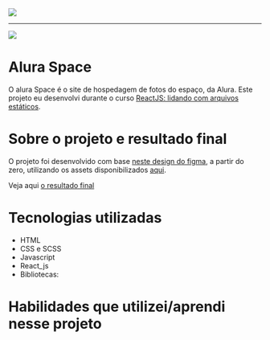 <img src="https://www.alura.com.br/assets/img/home/alura-logo.1647533643.svg">

<hr>

<img src="https://imgs.search.brave.com/tEPRQEDeGVbfooBHfRMpP7OFC8E8D0_petdNl3Ch4hQ/rs:fit:1200:768:1/g:ce/aHR0cDovLzMuYnAu/YmxvZ3Nwb3QuY29t/Ly1zYlJ6V1hHT3RV/Zy9WS3lMcVl5dXJK/SS9BQUFBQUFBQUFB/TS93R2JtZEZFcnd6/NC9zMTYwMC9zaXRl/X2VtX2NvbnN0cnVj/YW8uanBn">

# Alura Space
O alura Space é o site de hospedagem de fotos do espaço, da Alura. Este projeto eu desenvolvi durante o curso [ReactJS: lidando com arquivos estáticos](https://cursos.alura.com.br/course/react-javascript-arquivos-estaticos).

# Sobre o projeto e resultado final
O projeto foi desenvolvido com base [neste design do figma](https://www.figma.com/file/Y1W8HJHKqlUdDFeWi8e4cz/Alura-Space-%7C-React%3A-arquivos-est%C3%A1ticos?node-id=89%3A4&t=5hUwuY9KfvWn98vN-0), a partir do zero, utilizando os assets disponibilizados [aqui](https://github.com/alura-cursos/teste-tecnico-alura-space/archive/refs/heads/main.zip).

Veja aqui [o resultado final]()

# Tecnologias utilizadas

* HTML
* CSS e SCSS
* Javascript
* React_js
* Bibliotecas:

# Habilidades que utilizei/aprendi nesse projeto
